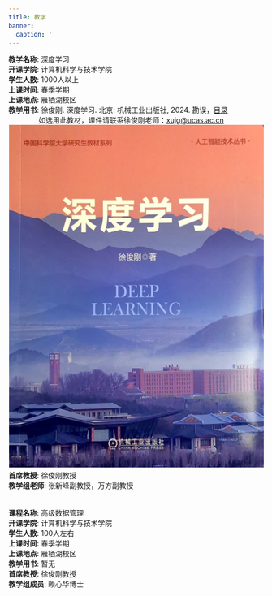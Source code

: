 ```yaml
---
title: 教学
banner:
  caption: ''
---
```

**教学名称**:	深度学习<br/>
**开课学院**:	计算机科学与技术学院<br/>
**学生人数**:	1000人以上<br/>
**上课时间**:	春季学期<br/>
**上课地点**:	雁栖湖校区<br/>
**教学用书**:	徐俊刚. 深度学习. 北京: 机械工业出版社, 2024. 勘误，[目录](./深度学习封面与目录.pdf)<br/>  &nbsp; &nbsp; &nbsp; &nbsp; &nbsp; &nbsp; &nbsp;&nbsp; 如选用此教材，课件请联系徐俊刚老师：xujg@ucas.ac.cn<br/>
![](./feature.png "")
**首席教授**:	徐俊刚教授<br/>
**教学组老师**:	张新峰副教授，万方副教授<br/><br/><br/>
**课程名称**:	高级数据管理<br/>
**开课学院**:	计算机科学与技术学院<br/>
**学生人数**:	100人左右<br/>
**上课时间**:	春季学期<br/>
**上课地点**:	雁栖湖校区<br/>
**教学用书**:	暂无<br/>
**首席教授**:	徐俊刚教授<br/>
**教学组成员**:	赖心华博士<br/>
